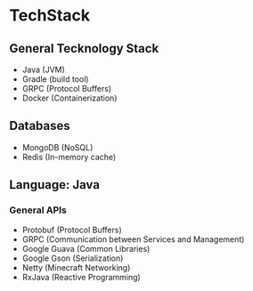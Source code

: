 # TechStack

## General Tecknology Stack

- Java (JVM)
- Gradle (build tool)
- GRPC (Protocol Buffers)
- Docker (Containerization)	


## Databases
- MongoDB (NoSQL)
- Redis (In-memory cache)


## Language: Java

### General APIs

- Protobuf (Protocol Buffers)
- GRPC (Communication between Services and Management)
- Google Guava (Common Libraries)
- Google Gson (Serialization)
- Netty (Minecraft Networking)
- RxJava (Reactive Programming)
